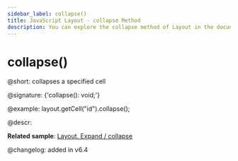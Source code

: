 ```yaml
---
sidebar_label: collapse()
title: JavaScript Layout - collapse Method 
description: You can explore the collapse method of Layout in the documentation of the DHTMLX JavaScript UI library. Browse developer guides and API reference, try out code examples and live demos, and download a free 30-day evaluation version of DHTMLX Suite.
---
```


# collapse()

@short: collapses a specified cell

@signature: {'collapse(): void;'}

@example:
layout.getCell("id").collapse();

@descr:

**Related sample**: [Layout. Expand / collapse](https://snippet.dhtmlx.com/h0wtlpyk)

@changelog: added in v6.4

[comment]: # (@relatedapi: layout/api/layout_expand_method.md layout/api/layout_toggle_method.md)

[comment]: # (@related: layout/work_with_layout.md#collapsingexpanding-a-cell)
